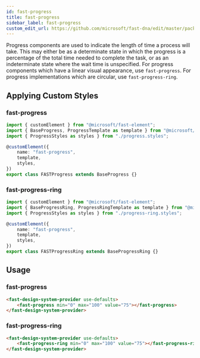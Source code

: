 ```yaml
---
id: fast-progress
title: fast-progress
sidebar_label: fast-progress
custom_edit_url: https://github.com/microsoft/fast-dna/edit/master/packages/web-components/fast-foundation/src/progress/README.md
---
```

Progress components are used to indicate the length of time a process will take. This may either be as a determinate state in which the progress is a percentage of the total time needed to complete the task, or as an indeterminate state where the wait time is unspecified. For progress components which have a linear visual appearance, use `fast-progress`. For progress implementations which are circular, use `fast-progress-ring`.

## Applying Custom Styles

### fast-progress

```ts
import { customElement } from "@microsoft/fast-element";
import { BaseProgress, ProgressTemplate as template } from "@microsoft/fast-foundation";
import { ProgressStyles as styles } from "./progress.styles";

@customElement({
    name: "fast-progress",
    template,
    styles,
})
export class FASTProgress extends BaseProgress {}
```

### fast-progress-ring

```ts
import { customElement } from "@microsoft/fast-element";
import { BaseProgressRing, ProgressRingTemplate as template } from "@microsoft/fast-foundation";
import { ProgressStyles as styles } from "./progress-ring.styles";

@customElement({
    name: "fast-progress",
    template,
    styles,
})
export class FASTProgressRing extends BaseProgressRing {}
```

## Usage

### fast-progress

```html live
<fast-design-system-provider use-defaults>
    <fast-progress min="0" max="100" value="75"></fast-progress>
</fast-design-system-provider>
```

### fast-progress-ring

```html live
<fast-design-system-provider use-defaults>
    <fast-progress-ring min="0" max="100" value="75"></fast-progress-ring>
</fast-design-system-provider>
```